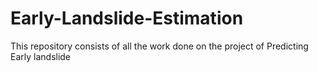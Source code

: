 # Early-Landslide-Estimation
This repository consists of all the work done on the project of Predicting Early landslide
